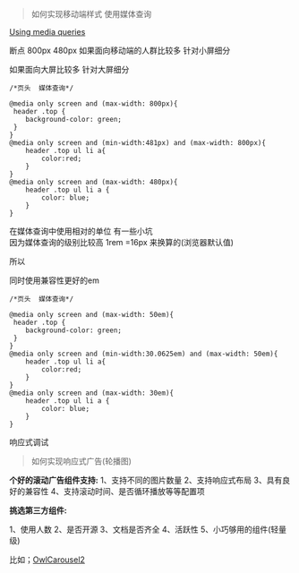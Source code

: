 >如何实现移动端样式
使用媒体查询 

[Using media queries](https://developer.mozilla.org/en-US/docs/Web/CSS/Media_Queries/Using_media_queries)

断点   800px  480px 
如果面向移动端的人群比较多   针对小屏细分

如果面向大屏比较多  针对大屏细分

```
/*页头  媒体查询*/

@media only screen and (max-width: 800px){
 header .top {
    background-color: green;
 }
}
@media only screen and (min-width:481px) and (max-width: 800px){
    header .top ul li a{
        color:red;
    }
}
@media only screen and (max-width: 480px){
    header .top ul li a {
        color: blue;
    }
}
```

在媒体查询中使用相对的单位 有一些小坑  
因为媒体查询的级别比较高  1rem =16px 来换算的(浏览器默认值)

所以  

同时使用兼容性更好的em

```
/*页头  媒体查询*/

@media only screen and (max-width: 50em){
 header .top {
    background-color: green;
 }
}
@media only screen and (min-width:30.0625em) and (max-width: 50em){
    header .top ul li a{
        color:red;
    }
}
@media only screen and (max-width: 30em){
    header .top ul li a {
        color: blue;
    }
}

```

响应式调试

> 如何实现响应式广告(轮播图)


**个好的滚动广告组件支持:**
1、支持不同的图片数量
2、支持响应式布局
3、具有良好的兼容性
4、支持滚动时间、是否循环播放等等配置项

**挑选第三方组件:**

1、使用人数
2、是否开源
3、文档是否齐全
4、活跃性
5、小巧够用的组件(轻量级)

比如；[OwlCarousel2](https://github.com/OwlCarousel2/OwlCarousel2)


